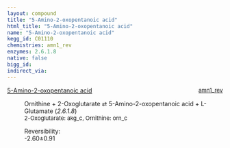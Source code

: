 ```yaml
---
layout: compound
title: "5-Amino-2-oxopentanoic acid"
html_title: "5-Amino-2-oxopentanoic acid"
name: "5-Amino-2-oxopentanoic acid"
kegg_id: C01110
chemistries: amn1_rev
enzymes: 2.6.1.8
native: false
bigg_id:
indirect_via:
---
```

<dl><dt class='rs-product'><a href='{{ site.url }}{{ site.baseurl }}/compounds/C01110' class='link-dark' data-bs-toggle='tooltip' data-bs-html='true' data-bs-title='KEGG: C01110'>5-Amino-2-oxopentanoic acid</a><span style='float: right; max-width: 40%'><a href='{{ site.url }}{{ site.baseurl }}/chemistries/amn1_rev' class='link-dark opacity-50' style='font-size: small; word-wrap: anywhere;'>amn1_rev</a></span></dt><dd><p>Ornithine + 2-Oxoglutarate &#8644; 5-Amino-2-oxopentanoic acid + L-Glutamate (<i>2.6.1.8</i>)<br /><span style='font-size: small;'><span data-bs-toggle='tooltip' data-bs-html='true' data-bs-title='KEGG: C00026'>2-Oxoglutarate</span>: akg_c, <span data-bs-toggle='tooltip' data-bs-html='true' data-bs-title='KEGG: C01602'>Ornithine</span>: orn_c</span><br /><div class="reversibility_info">Reversibility: <div class="progress" style="flex-direction: row-reverse;"><div class="progress-bar bg-success" role="progressbar" style="width: 26.04%" aria-valuenow="-2.6038253163391203" aria-valuemin="0" aria-valuemax="10"></div><div class="progress-bar bg-warning" role="progressbar" style="width: 9.15%" aria-valuenow="-2.6038253163391203" aria-valuemin="0" aria-valuemax="10"></div></div><span>-2.60&plusmn;0.91</span><div class="progress"><div class="progress-bar bg-danger" role="progressbar" style="width: 0%" aria-valuenow="-2.6038253163391203" aria-valuemin="0" aria-valuemax="10"></div></div></div></p><dl></dl></dd></dl>